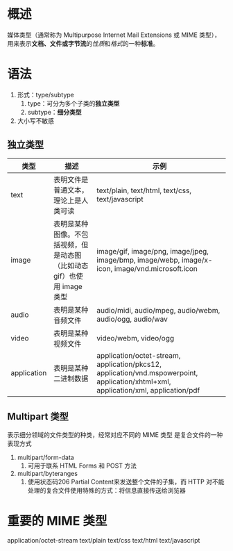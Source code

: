 # 概述
媒体类型（通常称为 Multipurpose Internet Mail Extensions 或 MIME 类型），用来表示**文档、文件或字节流**的*性质*和*格式*的一种**标准**。

# 语法
1. 形式：type/subtype
	1. type：可分为多个子类的**独立类型** 
	2. subtype：**细分类型** 
2. 大小写不敏感

## 独立类型

| 类型        | 描述                                                                    | 示例                                                                                                                                |
| ----------- | ----------------------------------------------------------------------- | ----------------------------------------------------------------------------------------------------------------------------------- |
| text        | 表明文件是普通文本，理论上是人类可读                                    | text/plain, text/html, text/css, text/javascript                                                                                    |
| image       | 表明是某种图像。不包括视频，但是动态图（比如动态 gif）也使用 image 类型 | image/gif, image/png, image/jpeg, image/bmp, image/webp, image/x-icon, image/vnd.microsoft.icon                                     |
| audio       | 表明是某种音频文件                                                      | audio/midi, audio/mpeg, audio/webm, audio/ogg, audio/wav                                                                            |
| video       | 表明是某种视频文件                                                      | video/webm, video/ogg                                                                                                               |
| application | 表明是某种二进制数据                                                    | application/octet-stream, application/pkcs12, application/vnd.mspowerpoint, application/xhtml+xml, application/xml, application/pdf |

## Multipart 类型
表示细分领域的文件类型的种类，经常对应不同的 MIME 类型
是复合文件的一种表现方式
1. multipart/form-data
	1. 可用于联系 HTML Forms 和 POST 方法
2. multipart/byteranges
	1. 使用状态码206 Partial Content来发送整个文件的子集，而 HTTP 对不能处理的复合文件使用特殊的方式：将信息直接传送给浏览器
# 重要的 MIME 类型
application/octet-stream
text/plain
text/css
text/html
text/javascript